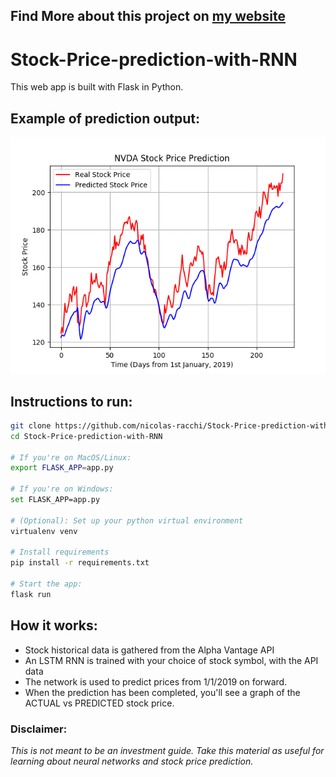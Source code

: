 ## Find More about this project on [my website](https://nicolasracchi.com/blog/stock_price_prediction)

# Stock-Price-prediction-with-RNN

This web app is built with Flask in Python.

## Example of prediction output:

![The output graph from the web app](nvda_prediction.png)

## Instructions to run:
```bash
git clone https://github.com/nicolas-racchi/Stock-Price-prediction-with-RNN
cd Stock-Price-prediction-with-RNN

# If you're on MacOS/Linux:
export FLASK_APP=app.py

# If you're on Windows: 
set FLASK_APP=app.py

# (Optional): Set up your python virtual environment
virtualenv venv

# Install requirements 
pip install -r requirements.txt

# Start the app:
flask run
```

## How it works:

* Stock historical data is gathered from the Alpha Vantage API
* An LSTM RNN is trained with your choice of stock symbol, with the API data
* The network is used to predict prices from 1/1/2019 on forward.
* When the prediction has been completed, you'll see a graph of the ACTUAL vs PREDICTED stock price.


### Disclaimer:

_This is not meant to be an investment guide. Take this material as useful for learning about neural networks and stock price prediction._
